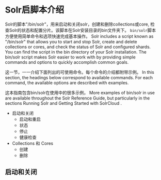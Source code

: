 # Solr启脚本介绍

Solr的脚本"/bin/solr"，用来启动和关闭solr，创建和删除collections或core, 检查Solr的状态和配置分片。该脚本在Solr安装目录的bin文件夹下。 `bin/solr`脚本方便使用简单命令和选项快速完成基本操作。
Solr includes a script known as "/bin/solr" that allows you to start and stop Solr, create and delete collections or
cores, and check the status of Solr and configured shards. You can find the script in the bin directory of your Solr
installation. The bin/solr script makes Solr easier to work with by providing simple commands and options to quickly
accomplish common goals.

这一节，一一介绍下面列出的可使用命令。每个命令的介绍都附带示例。
In this section, the headings below correspond to available commands. For each command, the available options
are described with examples.

这本指南包含bin/solr在使用中的很多示例，
More examples of bin/solr in use are available throughout the Solr Reference Guide, but particularly in the sections
Running Solr and Getting Started with SolrCloud .   

* 启动和关闭
    * 启动和重启
    * 状态
    * 停止
    * 健康检查
* Collections 和 Cores
    * 创建
    * 删除

## 启动和关闭